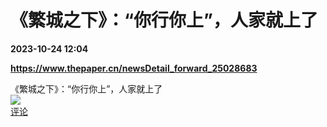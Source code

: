 # 《繁城之下》：“你行你上”，人家就上了

**2023-10-24 12:04**

**https://www.thepaper.cn/newsDetail_forward_25028683**

《繁城之下》：“你行你上”，人家就上了  
![](https://img3.chouti.com/CHOUTI_231024_2C46D2C66E4946059BA5467A5ABE7D0F.jpg)  
[评论](https://m.chouti.com/link/40388913)
